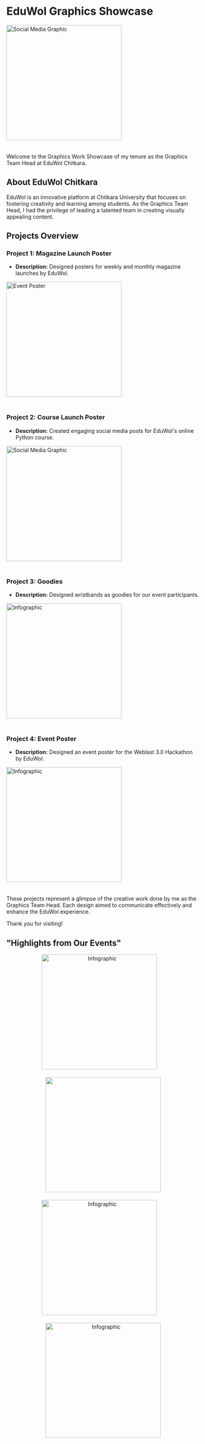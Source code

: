 # EduWol Graphics Showcase

<a href="https://eduwol.com/about/"><img src="https://www.eduwol.com/assets/images/logo1.png" alt="Social Media Graphic" width="300px" style="margin-bottom: 20px;" /></a>

Welcome to the Graphics Work Showcase of my tenure as the Graphics Team Head at EduWol Chitkara.

## About EduWol Chitkara

EduWol is an innovative platform at Chitkara University that focuses on fostering creativity and learning among students. As the Graphics Team Head, I had the privilege of leading a talented team in creating visually appealing content.

## Projects Overview

### Project 1: Magazine Launch Poster
- **Description:** Designed posters for weekly and monthly magazine launches by EduWol.
<img src="https://i.ibb.co/X3R2q1m/1.png" alt="Event Poster" width="300px" style="margin-bottom: 20px;" />

### Project 2: Course Launch Poster
- **Description:** Created engaging social media posts for EduWol's online Python course.
<img src="https://i.ibb.co/X4pBQ1t/2.png" alt="Social Media Graphic" width="300px" style="margin-bottom: 20px;" />

### Project 3: Goodies
- **Description:** Designed wristbands as goodies for our event participants.
<img src="https://i.ibb.co/qgw4BZC/3.png" alt="Infographic" width="300px" style="margin-bottom: 20px;" />

### Project 4: Event Poster
- **Description:** Designed an event poster for the Weblast 3.0 Hackathon by EduWol.
<img src="https://i.ibb.co/hswS1cF/4.png" alt="Infographic" width="300px" style="margin-bottom: 20px;" />

These projects represent a glimpse of the creative work done by me as the Graphics Team Head. Each design aimed to communicate effectively and enhance the EduWol experience.

Thank you for visiting!

## "Highlights from Our Events"

<div align="center">
  <img src="https://i.ibb.co/D5PrBSr/20221006-110842.jpg" alt="Infographic" width="300px" style="margin-bottom: 20px; margin-right: 20px;" />
  <img src="https://i.ibb.co/6bNkv5G/20221006-120624.jpg" width="300px" style="margin-bottom: 20px;" />
  
  <img src="https://i.ibb.co/vYZjNjN/20221006-120627.jpg" alt="Infographic" width="300px" style="margin-bottom: 20px; margin-right: 20px;" />
  <img src="https://i.ibb.co/Jnhd4xP/20221006-142643.jpg" alt="Infographic" width="300px" style="margin-bottom: 20px;" />
</div>
